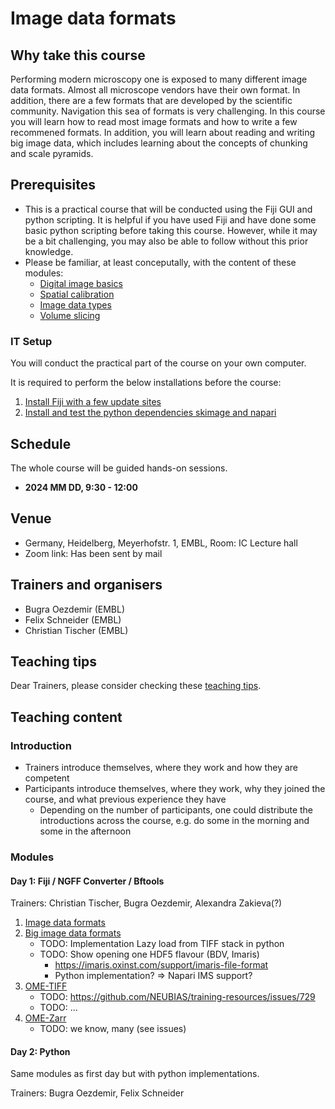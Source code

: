 # Image data formats

## Why take this course

Performing modern microscopy one is exposed to many different image data formats. Almost all microscope vendors have their own format. In addition, there are a few formats that are developed by the scientific community. Navigation this sea of formats is very challenging. In this course you will learn how to read most image formats and how to write a few recommened formats. In addition, you will learn about reading and writing big image data, which includes learning about the concepts of chunking and scale pyramids.

## Prerequisites

* This is a practical course that will be conducted using the Fiji GUI and python scripting. It is helpful if you have used Fiji and have done some basic python scripting before taking this course. However, while it may be a bit challenging, you may also be able to follow without this prior knowledge.
* Please be familiar, at least conceputally, with the content of these modules:
  * [Digital image basics](https://neubias.github.io/training-resources/pixels/index.html)
  * [Spatial calibration](https://neubias.github.io/training-resources/spatial_calibration/index.html)
  * [Image data types](https://neubias.github.io/training-resources/datatypes/index.html)
  * [Volume slicing](https://neubias.github.io/training-resources/volume_slicing/index.html)

### IT Setup

You will conduct the practical part of the course on your own computer.

It is required to perform the below installations before the course:

1. [Install Fiji with a few update sites](https://neubias.github.io/training-resources/tool_installation/index.html?id_activity_platform-1=conda-activity-1&id_activity_platform-0=fiji-activity-0#imagej)
1. [Install and test the python dependencies skimage and napari](https://neubias.github.io/training-resources/tool_installation/index.html?id_activity_platform-1=conda-activity-1#skimage_napari)


## Schedule 

The whole course will be guided hands-on sessions.

- **2024 MM DD, 9:30 - 12:00** 

## Venue

- Germany, Heidelberg, Meyerhofstr. 1, EMBL, Room: IC Lecture hall
- Zoom link: Has been sent by mail

## Trainers and organisers

- Bugra Oezdemir (EMBL)
- Felix Schneider (EMBL)
- Christian Tischer (EMBL)

## Teaching tips

Dear Trainers, please consider checking these [teaching tips](https://github.com/NEUBIAS/training-resources/blob/master/TEACHING_TIPS.md).

## Teaching content

### Introduction

- Trainers introduce themselves, where they work and how they are competent
- Participants introduce themselves, where they work, why they joined the course, and what previous experience they have
    - Depending on the number of participants, one could distribute the introductions across the course, e.g. do some in the morning and some in the afternoon

### Modules


#### Day 1: Fiji / NGFF Converter / Bftools

Trainers: Christian Tischer, Bugra Oezdemir, Alexandra Zakieva(?)

1. [Image data formats](https://neubias.github.io/training-resources/image_file_formats/index.html)
1. [Big image data formats](https://neubias.github.io/training-resources/big_image_file_formats/index.html)
    - TODO: Implementation Lazy load from TIFF stack in python
    - TODO: Show opening one HDF5 flavour (BDV, Imaris)
        - https://imaris.oxinst.com/support/imaris-file-format
        - Python implementation? => Napari IMS support?
1. [OME-TIFF](https://neubias.github.io/training-resources/tiff/index.html)
    - TODO: https://github.com/NEUBIAS/training-resources/issues/729
    - TODO: ... 
1. [OME-Zarr](https://neubias.github.io/training-resources/ome_zarr/index.html)
    - TODO: we know, many (see issues)
  
#### Day 2: Python

Same modules as first day but with python implementations.

Trainers: Bugra Oezdemir, Felix Schneider
